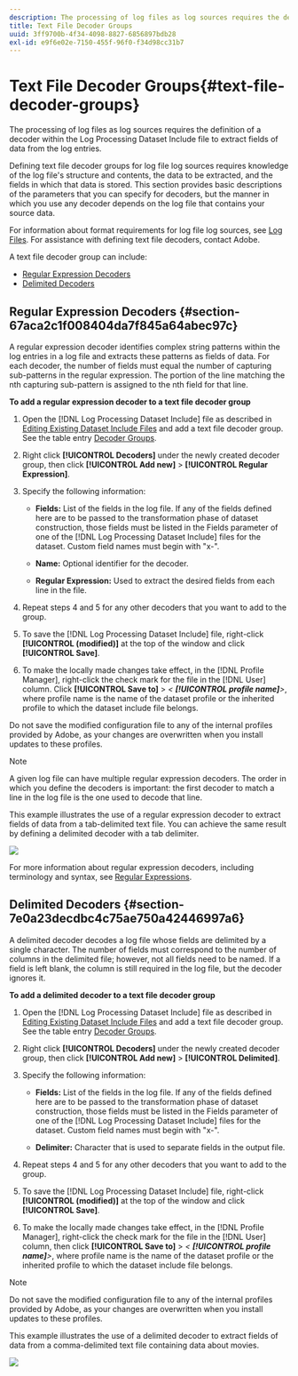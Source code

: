 ```yaml
---
description: The processing of log files as log sources requires the definition of a decoder within the Log Processing Dataset Include file to extract fields of data from the log entries.
title: Text File Decoder Groups
uuid: 3ff9700b-4f34-4098-8827-6856897bdb28
exl-id: e9f6e02e-7150-455f-96f0-f34d98cc31b7
---
```

# Text File Decoder Groups{#text-file-decoder-groups}

The processing of log files as log sources requires the definition of a decoder within the Log Processing Dataset Include file to extract fields of data from the log entries.

Defining text file decoder groups for log file log sources requires knowledge of the log file's structure and contents, the data to be extracted, and the fields in which that data is stored. This section provides basic descriptions of the parameters that you can specify for decoders, but the manner in which you use any decoder depends on the log file that contains your source data.

For information about format requirements for log file log sources, see [Log Files](../../../../../home/c-dataset-const-proc/c-log-proc-config-file/c-log-sources.md#concept-3d4fb817c057447d90f166b1183b461e). For assistance with defining text file decoders, contact Adobe.

A text file decoder group can include:

* [Regular Expression Decoders](../../../../../home/c-dataset-const-proc/c-dataset-inc-files/c-types-dataset-inc-files/c-log-proc-dataset-inc-files/c-text-file-dec-groups.md#section-67aca2c1f008404da7f845a64abec97c) 
* [Delimited Decoders](../../../../../home/c-dataset-const-proc/c-dataset-inc-files/c-types-dataset-inc-files/c-log-proc-dataset-inc-files/c-text-file-dec-groups.md#section-7e0a23decdbc4c75ae750a42446997a6)

## Regular Expression Decoders {#section-67aca2c1f008404da7f845a64abec97c}

A regular expression decoder identifies complex string patterns within the log entries in a log file and extracts these patterns as fields of data. For each decoder, the number of fields must equal the number of capturing sub-patterns in the regular expression. The portion of the line matching the nth capturing sub-pattern is assigned to the nth field for that line.

**To add a regular expression decoder to a text file decoder group**

1. Open the [!DNL Log Processing Dataset Include] file as described in [Editing Existing Dataset Include Files](../../../../../home/c-dataset-const-proc/c-dataset-inc-files/c-work-dataset-inc-files/t-edit-ex-dataset-inc-files.md#task-456c04e38ebc425fb35677a6bb6aa077) and add a text file decoder group. See the table entry [Decoder Groups](../../../../../home/c-dataset-const-proc/c-dataset-inc-files/c-types-dataset-inc-files/c-log-proc-dataset-inc-files/c-log-proc-dataset-inc-files.md#concept-999475a22519432e98844622ca95b6ab). 

1. Right click **[!UICONTROL Decoders]** under the newly created decoder group, then click **[!UICONTROL Add new]** > **[!UICONTROL Regular Expression]**. 

1. Specify the following information:

    * **Fields:** List of the fields in the log file. If any of the fields defined here are to be passed to the transformation phase of dataset construction, those fields must be listed in the Fields parameter of one of the [!DNL Log Processing Dataset Include] files for the dataset. Custom field names must begin with "x-". 
    
    * **Name:** Optional identifier for the decoder. 
    * **Regular Expression:** Used to extract the desired fields from each line in the file.

1. Repeat steps 4 and 5 for any other decoders that you want to add to the group. 
1. To save the [!DNL Log Processing Dataset Include] file, right-click **[!UICONTROL (modified)]** at the top of the window and click **[!UICONTROL Save]**. 

1. To make the locally made changes take effect, in the [!DNL Profile Manager], right-click the check mark for the file in the [!DNL User] column. Click **[!UICONTROL Save to]** > *< **[!UICONTROL profile name]**>*, where profile name is the name of the dataset profile or the inherited profile to which the dataset include file belongs.

Do not save the modified configuration file to any of the internal profiles provided by Adobe, as your changes are overwritten when you install updates to these profiles.

>[!NOTE]
>
>A given log file can have multiple regular expression decoders. The order in which you define the decoders is important: the first decoder to match a line in the log file is the one used to decode that line.

This example illustrates the use of a regular expression decoder to extract fields of data from a tab-delimited text file. You can achieve the same result by defining a delimited decoder with a tab delimiter.

![](assets/cfg_LogProcessingInclude_RegExpDecoder.png)

For more information about regular expression decoders, including terminology and syntax, see [Regular Expressions](../../../../../home/c-dataset-const-proc/c-reg-exp.md#concept-070077baa419475094ef0469e92c5b9c).

## Delimited Decoders {#section-7e0a23decdbc4c75ae750a42446997a6}

A delimited decoder decodes a log file whose fields are delimited by a single character. The number of fields must correspond to the number of columns in the delimited file; however, not all fields need to be named. If a field is left blank, the column is still required in the log file, but the decoder ignores it.

**To add a delimited decoder to a text file decoder group**

1. Open the [!DNL Log Processing Dataset Include] file as described in [Editing Existing Dataset Include Files](../../../../../home/c-dataset-const-proc/c-dataset-inc-files/c-work-dataset-inc-files/t-edit-ex-dataset-inc-files.md#task-456c04e38ebc425fb35677a6bb6aa077) and add a text file decoder group. See the table entry [Decoder Groups](../../../../../home/c-dataset-const-proc/c-dataset-inc-files/c-types-dataset-inc-files/c-log-proc-dataset-inc-files/c-log-proc-dataset-inc-files.md#concept-999475a22519432e98844622ca95b6ab). 

1. Right click **[!UICONTROL Decoders]** under the newly created decoder group, then click **[!UICONTROL Add new]** > **[!UICONTROL Delimited]**. 

1. Specify the following information:

    * **Fields:** List of the fields in the log file. If any of the fields defined here are to be passed to the transformation phase of dataset construction, those fields must be listed in the Fields parameter of one of the [!DNL Log Processing Dataset Include] files for the dataset. Custom field names must begin with "x-". 
    
    * **Delimiter:** Character that is used to separate fields in the output file.

1. Repeat steps 4 and 5 for any other decoders that you want to add to the group. 
1. To save the [!DNL Log Processing Dataset Include] file, right-click **[!UICONTROL (modified)]** at the top of the window and click **[!UICONTROL Save]**. 

1. To make the locally made changes take effect, in the [!DNL Profile Manager], right-click the check mark for the file in the [!DNL User] column, then click **[!UICONTROL Save to]** > *< **[!UICONTROL profile name]**>*, where profile name is the name of the dataset profile or the inherited profile to which the dataset include file belongs.

>[!NOTE]
>
>Do not save the modified configuration file to any of the internal profiles provided by Adobe, as your changes are overwritten when you install updates to these profiles.

This example illustrates the use of a delimited decoder to extract fields of data from a comma-delimited text file containing data about movies.

![](assets/cfg_LogProcessingInclude_DelimitedDecoder.png)

